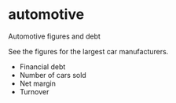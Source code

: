 # automotive
Automotive figures and debt

See the figures for the largest car manufacturers.
- Financial debt
- Number of cars sold
- Net margin
- Turnover
